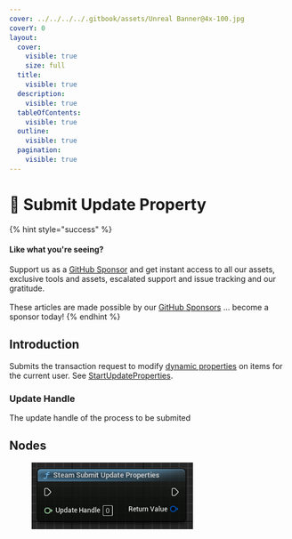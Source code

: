 ```yaml
---
cover: ../../../../.gitbook/assets/Unreal Banner@4x-100.jpg
coverY: 0
layout:
  cover:
    visible: true
    size: full
  title:
    visible: true
  description:
    visible: true
  tableOfContents:
    visible: true
  outline:
    visible: true
  pagination:
    visible: true
---
```


# 🔵 Submit Update Property

{% hint style="success" %}
#### Like what you're seeing?

Support us as a [GitHub Sponsor](../../../../become-a-sponsor/) and get instant access to all our assets, exclusive tools and assets, escalated support and issue tracking and our gratitude.\
\
These articles are made possible by our [GitHub Sponsors](../../../../become-a-sponsor/) ... become a sponsor today!
{% endhint %}

## Introduction

Submits the transaction request to modify [dynamic properties](https://partner.steamgames.com/doc/features/inventory/dynamicproperties) on items for the current user. See [StartUpdateProperties](https://partner.steamgames.com/doc/api/ISteamInventory#StartUpdateProperties).

### Update Handle

The update handle of the process to be submited

## Nodes

<figure><img src="../../../../.gitbook/assets/image (234).png" alt=""><figcaption></figcaption></figure>
